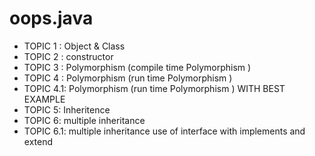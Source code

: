 # oops.java


- TOPIC 1 : Object & Class    <br/>
- TOPIC 2 : constructor       <br/>
- TOPIC 3 : Polymorphism (compile time Polymorphism )     <br/>
- TOPIC 4 : Polymorphism (run time Polymorphism )         <br/>
- TOPIC 4.1: Polymorphism (run time Polymorphism ) WITH BEST EXAMPLE        <br/>
- TOPIC 5: Inheritence <br/>
- TOPIC 6: multiple inheritance  <BR/>
- TOPIC 6.1: multiple inheritance use of interface with implements and extend   <BR/>


